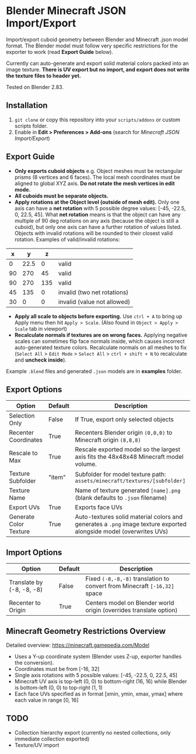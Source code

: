 Blender Minecraft JSON Import/Export
=======================================
Import/export cuboid geometry between Blender and Minecraft .json model format. The Blender model must follow very specific restrictions for the exporter to work (read **Export Guide** below).

Currently can auto-generate and export solid material colors packed into an image texture. **There is UV export but no import, and export does not write the texture files to header yet.**

Tested on Blender 2.83.


Installation
---------------------------------------
1. `git clone` or copy this repository into your `scripts/addons` or custom scripts folder.
2. Enable in **Edit > Preferences > Add-ons** (search for *Minecraft JSON Import/Export*)


Export Guide 
---------------------------------------
- **Only exports cuboid objects** e.g. Object meshes must be rectangular prisms (8 vertices and 6 faces). The local mesh coordinates must be aligned to global XYZ axis. **Do not rotate the mesh vertices in edit mode.**
- **All cuboids must be separate objects.**
- **Apply rotations at the Object level (outside of mesh edit).** Only one axis can have a **net rotation** with 5 possible degree values: [-45, -22.5, 0, 22.5, 45]. What **net rotation** means is that the object can have any multiple of 90 deg rotations on any axis (because the object is still a cuboid), but only one axis can have a further rotation of values listed. Objects with invalid rotations will be rounded to their closest valid rotation. Examples of valid/invalid rotations:

|x   | y   | z  |       |
|----|---- |----|------ |
|0   |22.5 |0   | valid |
|90  |270  |45  | valid |
|90  |270  |135 | valid |
|45  |135  |0   | invalid (two net rotations) |
|30  |0    |0   | invalid (value not allowed) |

- **Apply all scale to objects before exporting.** Use `ctrl + A` to bring up Apply menu then hit `Apply > Scale`. (Also found in `Object > Apply > Scale` tab in viewport)
- **Recalculate normals if textures are on wrong faces.** Applying negative scales can sometimes flip face normals inside, which causes incorrect auto-generated texture colors. Recalculate normals on all meshes to fix (`Select All` > `Edit Mode` > `Select All` > `ctrl + shift + N` to recalculate and **uncheck inside**).

Example `.blend` files and generated `.json` models are in **examples** folder.


Export Options
---------------------------------------
|  Option  |  Default   | Description  |
|----------|------------|------------- |
| Selection Only | False | If True, export only selected objects|
| Recenter Coordinates | True | Recenters Blender origin `(0,0,0)` to Minecraft origin `(8,8,8)`|
| Rescale to Max | True | Rescale exported model so the largest axis fits the 48x48x48 Minecraft model volume.
| Texture Subfolder | "item" | Subfolder for model texture path: `assets/minecraft/textures/[subfolder]` |
| Texture Name | | Name of texture generated `[name].png` (blank defaults to `.json` filename) |
| Export UVs | True | Exports face UVs |
| Generate Color Texture| True | Auto-textures solid material colors and generates a `.png` image texture exported alongside model (overwrites UVs) |


Import Options
---------------------------------------
|  Option  |  Default   | Description  |
|----------|------------|------------- |
| Translate by (-8, -8, -8) | False | Fixed `(-8,-8,-8)` translation to convert from Minecraft `[-16,32]` space |
| Recenter to Origin | True | Centers model on Blender world origin (overrides translate option) |


Minecraft Geometry Restrictions Overview
---------------------------------------
Detailed overview: https://minecraft.gamepedia.com/Model
- Uses a Y-up coordinate system (Blender uses Z-up, exporter handles the conversion).
- Coordinates must be from [-16, 32]
- Single axis rotations with 5 possible values: [-45, -22.5, 0, 22.5, 45]
- Minecraft UV axis is top-left (0, 0) to bottom-right (16, 16) while Blender is bottom-left (0, 0) to top-right (1, 1)  
- Each face UVs specified as in format [xmin, ymin, xmax, ymax] where each value in range [0, 16]

TODO
---------------------------------------
- Collection hierarchy export (currently no nested collections, only immediate collection exported)
- Texture/UV import
